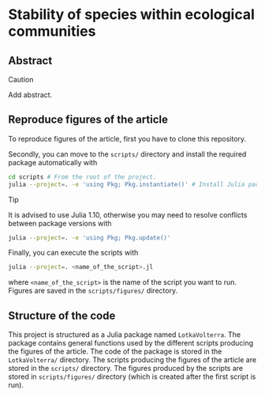 # Stability of species within ecological communities

## Abstract

> [!CAUTION]
> Add abstract.

## Reproduce figures of the article

To reproduce figures of the article, first you have to clone this repository.

Secondly, you can move to the `scripts/` directory and install the required package automatically with

```bash
cd scripts # From the root of the project.
julia --project=. -e 'using Pkg; Pkg.instantiate()' # Install Julia packages.
```

> [!TIP]
> It is advised to use Julia 1.10, otherwise you may need to resolve conflicts between package versions with
> ```bash
> julia --project=. -e 'using Pkg; Pkg.update()'
> ```

Finally, you can execute the scripts with

```bash
julia --project=. <name_of_the_script>.jl
```

where `<name_of_the_script>` is the name of the script you want to run.
Figures are saved in the `scripts/figures/` directory.


## Structure of the code

This project is structured as a Julia package named `LotkaVolterra`.
The package contains general functions used by the different scripts producing the figures of the article.
The code of the package is stored in the `LotkaVolterra/` directory.
The scripts producing the figures of the article are stored in the `scripts/` directory.
The figures produced by the scripts are stored in `scripts/figures/` directory (which is created after the first script is run).
